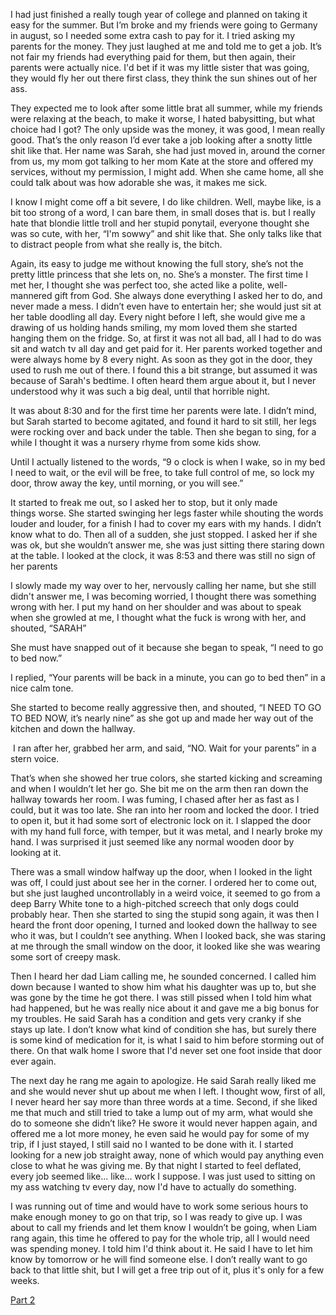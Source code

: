I had just finished a really tough year of college and planned on taking it easy for the summer. But I’m broke and my friends were going to Germany in august, so I needed some extra cash to pay for it. I tried asking my parents for the money. They just laughed at me and told me to get a job. It’s not fair my friends had everything paid for them, but then again, their parents were actually nice. I'd bet if it was my little sister that was going, they would fly her out there first class, they think the sun shines out of her ass.

They expected me to look after some little brat all summer, while my friends were relaxing at the beach, to make it worse, I hated babysitting, but what choice had I got? The only upside was the money, it was good, I mean really good. That’s the only reason I’d ever take a job looking after a snotty little shit like that. Her name was Sarah, she had just moved in, around the corner from us, my mom got talking to her mom Kate at the store and offered my services, without my permission, I might add. When she came home, all she could talk about was how adorable she was, it makes me sick.

I know I might come off a bit severe, I do like children. Well, maybe like, is a bit too strong of a word, I can bare them, in small doses that is. but I really hate that blondie little troll and her stupid ponytail, everyone thought she was so cute, with her, “I'm sowwy” and shit like that. She only talks like that to distract people from what she really is, the bitch. 

Again, its easy to judge me without knowing the full story, she’s not the pretty little princess that she lets on, no. She’s a monster. The first time I met her, I thought she was perfect too, she acted like a polite, well-mannered gift from God. She always done everything I asked her to do, and never made a mess. I didn’t even have to entertain her; she would just sit at her table doodling all day. Every night before I left, she would give me a drawing of us holding hands smiling, my mom loved them she started hanging them on the fridge. So, at first it was not all bad, all I had to do was sit and watch tv all day and get paid for it. Her parents worked together and were always home by 8 every night. As soon as they got in the door, they used to rush me out of there. I found this a bit strange, but assumed it was because of Sarah's bedtime. I often heard them argue about it, but I never understood why it was such a big deal, until that horrible night.

It was about 8:30 and for the first time her parents were late. I didn’t mind, but Sarah started to become agitated, and found it hard to sit still, her legs were rocking over and back under the table. Then she began to sing, for a while I thought it was a nursery rhyme from some kids show.

Until I actually listened to the words, “9 o clock is when I wake, so in my bed I need to wait, or the evil will be free, to take full control of me, so lock my door, throw away the key, until morning, or you will see.”

It started to freak me out, so I asked her to stop, but it only made things worse. She started swinging her legs faster while shouting the words louder and louder, for a finish I had to cover my ears with my hands. I didn’t know what to do. Then all of a sudden, she just stopped. I asked her if she was ok, but she wouldn’t answer me, she was just sitting there staring down at the table. I looked at the clock, it was 8:53 and there was still no sign of her parents

I slowly made my way over to her, nervously calling her name, but she still didn't answer me, I was becoming worried, I thought there was something wrong with her. I put my hand on her shoulder and was about to speak when she growled at me, I thought what the fuck is wrong with her, and shouted, “SARAH” 

She must have snapped out of it because she began to speak, “I need to go to bed now.”

I replied, “Your parents will be back in a minute, you can go to bed then” in a nice calm tone.

She started to become really aggressive then, and shouted, “I NEED TO GO TO BED NOW, it’s nearly nine” as she got up and made her way out of the kitchen and down the hallway. 

 I ran after her, grabbed her arm, and said, “NO. Wait for your parents” in a stern voice.

That’s when she showed her true colors, she started kicking and screaming and when I wouldn’t let her go. She bit me on the arm then ran down the hallway towards her room. I was fuming, I chased after her as fast as I could, but it was too late. She ran into her room and locked the door. I tried to open it, but it had some sort of electronic lock on it. I slapped the door with my hand full force, with temper, but it was metal, and I nearly broke my hand. I was surprised it just seemed like any normal wooden door by looking at it. 

There was a small window halfway up the door, when I looked in the light was off, I could just about see her in the corner. I ordered her to come out, but she just laughed uncontrollably in a weird voice, it seemed to go from a deep Barry White tone to a high-pitched screech that only dogs could probably hear. Then she started to sing the stupid song again, it was then I heard the front door opening, I turned and looked down the hallway to see who it was, but I couldn’t see anything. When I looked back, she was staring at me through the small window on the door, it looked like she was wearing some sort of creepy mask.

Then I heard her dad Liam calling me, he sounded concerned. I called him down because I wanted to show him what his daughter was up to, but she was gone by the time he got there. I was still pissed when I told him what had happened, but he was really nice about it and gave me a big bonus for my troubles. He said Sarah has a condition and gets very cranky if she stays up late. I don’t know what kind of condition she has, but surely there is some kind of medication for it, is what I said to him before storming out of there. On that walk home I swore that I'd never set one foot inside that door ever again.

The next day he rang me again to apologize. He said Sarah really liked me and she would never shut up about me when I left. I thought wow, first of all, I never heard her say more than three words at a time. Second, if she liked me that much and still tried to take a lump out of my arm, what would she do to someone she didn’t like? He swore it would never happen again, and offered me a lot more money, he even said he would pay for some of my trip, if I just stayed, I still said no I wanted to be done with it. I started looking for a new job straight away, none of which would pay anything even close to what he was giving me. By that night I started to feel deflated, every job seemed like...  like... work I suppose. I was just used to sitting on my ass watching tv every day, now I'd have to actually do something.

I was running out of time and would have to work some serious hours to make enough money to go on that trip, so I was ready to give up. I was about to call my friends and let them know I wouldn’t be going, when Liam rang again, this time he offered to pay for the whole trip, all I would need was spending money. I told him I'd think about it. He said I have to let him know by tomorrow or he will find someone else. I don’t really want to go back to that little shit, but I will get a free trip out of it, plus it's only for a few weeks. 

[Part 2](https://www.reddit.com/r/nosleep/comments/vjc7v7/i_never_really_understood_why_her_parents_were_so/)
